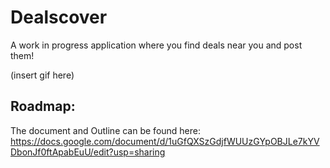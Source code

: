# Dealscover
A work in progress application where you find deals near you and post them!

(insert gif here)

## Roadmap:
The document and Outline can be found here:
https://docs.google.com/document/d/1uGfQXSzGdjfWUUzGYpOBJLe7kYVDbonJf0ftApabEuU/edit?usp=sharing
